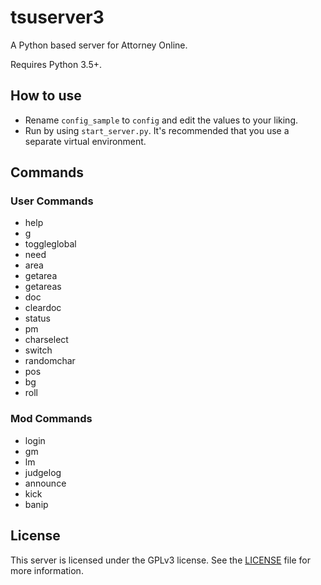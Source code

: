 # tsuserver3

A Python based server for Attorney Online.

Requires Python 3.5+.


## How to use

* Rename `config_sample` to `config` and edit the values to your liking.  
* Run by using `start_server.py`. It's recommended that you use a separate virtual environment.

## Commands

### User Commands

* help
* g
* toggleglobal
* need
* area
* getarea
* getareas
* doc
* cleardoc
* status
* pm
* charselect
* switch
* randomchar
* pos
* bg
* roll

### Mod Commands

* login
* gm
* lm
* judgelog
* announce
* kick
* banip

## License

This server is licensed under the GPLv3 license. See the
[LICENSE](LICENSE.md) file for more information.